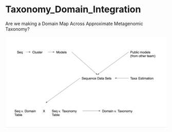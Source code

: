 # Taxonomy_Domain_Integration
Are we making a Domain Map Across Approximate Metagenomic Taxonomy?

<img src="./pipeline.png" img align="center" width="700"/> 
